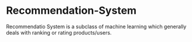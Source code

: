 # Recommendation-System
Recommendatio System is a subclass of machine learning which generally deals with ranking or rating products/users.
